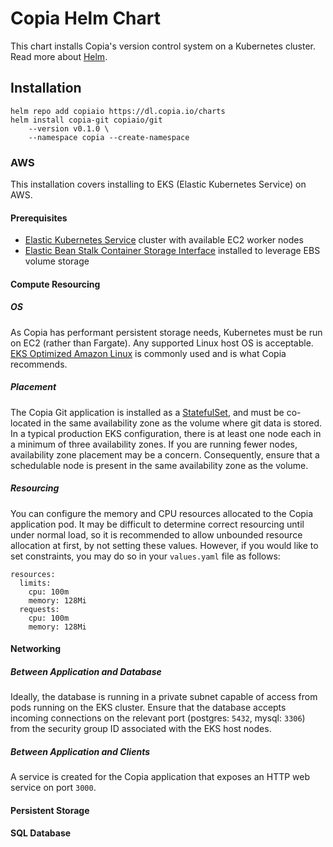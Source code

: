 # Copia Helm Chart
This chart installs Copia's version control system on a Kubernetes cluster. Read more about [Helm](https://helm.sh/).

## Installation
```
helm repo add copiaio https://dl.copia.io/charts
helm install copia-git copiaio/git
    --version v0.1.0 \
    --namespace copia --create-namespace
```

### AWS
This installation covers installing to EKS (Elastic Kubernetes Service) on AWS.

#### Prerequisites
- [Elastic Kubernetes Service](https://aws.amazon.com/eks/) cluster with available EC2 worker nodes
- [Elastic Bean Stalk Container Storage Interface](https://docs.aws.amazon.com/eks/latest/userguide/ebs-csi.html) installed to leverage EBS volume storage

#### Compute Resourcing
##### OS
As Copia has performant persistent storage needs, Kubernetes must be run on EC2 (rather than Fargate). Any supported Linux host OS is
acceptable. [EKS Optimized Amazon Linux](https://docs.aws.amazon.com/eks/latest/userguide/eks-optimized-ami.html) is commonly used
and is what Copia recommends.

##### Placement
The Copia Git application is installed as a [StatefulSet](https://kubernetes.io/docs/concepts/workloads/controllers/statefulset/), and
must be co-located in the same availability zone as the volume where git data is stored. In a typical production EKS configuration, there is at least one node each in a minimum of three availability zones. If you are running fewer nodes, availability zone placement may be a concern. Consequently, ensure that a schedulable node is present in the same availability zone as the volume.

##### Resourcing
You can configure the memory and CPU resources allocated to the Copia application pod. It may be difficult to determine correct resourcing until under normal load, so it is recommended to allow unbounded resource allocation at first, by not setting these values. However, if you would like to set constraints, you may do so in your `values.yaml` file as follows:
```
resources:
  limits:
    cpu: 100m
    memory: 128Mi
  requests:
    cpu: 100m
    memory: 128Mi
```

#### Networking

##### Between Application and Database
Ideally, the database is running in a private subnet capable of access from pods running on the EKS cluster. Ensure that the database accepts incoming connections on the relevant port (postgres: `5432`, mysql: `3306`) from the security group ID associated with the EKS host nodes.

##### Between Application and Clients
A service is created for the Copia application that exposes an HTTP web service on port `3000`.

#### Persistent Storage

#### SQL Database
